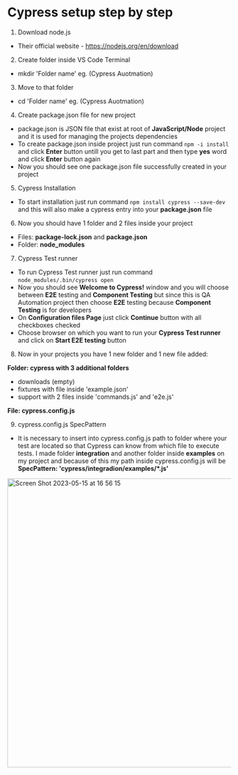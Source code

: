 # Cypress setup step by step

1. Download node.js
- Their official website - https://nodejs.org/en/download
2. Create folder inside VS Code Terminal
- mkdir 'Folder name' eg. (Cypress Auotmation)
3. Move to that folder
- cd 'Folder name' eg. (Cypress Auotmation)
4. Create package.json file for new project
- package.json is JSON file that exist at root of **JavaScript/Node** project and 
it is used for managing the projects dependencies
- To create package.json inside project just run command `npm -i install` and
click **Enter** button untill you get to last part and then type **yes** word and 
click **Enter** button again
- Now you should see one package.json file successfully created in your project
5. Cypress Installation
- To start installation just run command `npm install cypress --save-dev` and 
this will also make a cypress entry into your **package.json** file
6. Now you should have 1 folder and 2 files inside your project
- Files: **package-lock.json** and **package.json**
- Folder: **node_modules**
7. Cypress Test runner
- To run Cypress Test runner just run command `node_modules/.bin/cypress open`
- Now you should see **Welcome to Cypress!** window and you will choose between **E2E** testing and **Component Testing** but
since this is QA Automation project then choose **E2E** testing because **Component Testing** is for developers
- On **Configuration files Page** just click **Continue** button with all checkboxes checked 
- Choose browser on which you want to run your **Cypress Test runner** and click on **Start E2E testing** button
8. Now in your projects you have 1 new folder and 1 new file added:

**Folder: cypress with 3 additional folders**
- downloads (empty)
- fixtures with file inside 'example.json'
- support with 2 files inside 'commands.js' and 'e2e.js'

**File: cypress.config.js**

9. cypress.config.js SpecPattern
- It is necessary to insert into cypress.config.js path to folder where your test are located so that Cypress can know from which file to execute tests. I made folder **integration** and another folder inside **examples** on my project and because of this my path inside
cypress.config.js will be **SpecPattern: 'cypress/integradion/examples/*.js'**
<img width="649" alt="Screen Shot 2023-05-15 at 16 56 15" src="https://github.com/Puza24/Cypress/assets/106740508/1cdc244a-0c8a-4db4-986c-37b5828bf90d">




